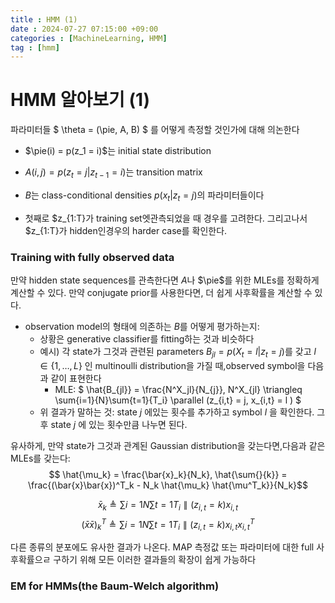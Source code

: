 ```yaml
---
title : HMM (1)
date : 2024-07-27 07:15:00 +09:00
categories : [MachineLearning, HMM]
tag : [hmm]
---
```

<script src="https://cdn.mathjax.org/mathjax/latest/MathJax.js?config=TeX-AMS-MML_HTMLorMML" type="text/javascript"></script>

# HMM 알아보기 (1)

파라미터들 $ \theta = (\pie, A, B) $ 를 어떻게 측정할 것인가에 대해 의논한다
+ $\pie(i) = p(z_1 = i)$는 initial state distribution 
+ $A(i,j) = p(z_t =j | z_{t-1} = i)$는 transition matrix 
+ $B$는 class-conditional densities $p(x_t|z_t=j)$의 파라미터들이다

+ 첫째로 $z_{1:T}가 training set엣관측되었을 때 경우를 고려한다. 그리고나서 $z_{1:T}가 hidden인경우의 harder case를 확인한다.


### Training with fully observed data
만약 hidden state sequences를 관측한다면 $A$나 $\pie$를 위한 MLEs를 정확하게 계산할 수 있다. 만약 conjugate prior를 사용한다면, 더 쉽게 사후확률을 계산할 수 있다.

+ observation model의 형태에 의존하는 $B$를 어떻게 평가하는지:
	+ 상황은 generative classifier를 fitting하는 것과 비슷하다
	+ 예시) 각 state가 그것과 관련된 parameters $B_{jl} = p(X_t = l| z_t = j)$를 갖고 $l \in \{ 1, \dots, L \}$ 인 multinoulli distribution을 가질 때,observed symbol을 다음과 같이 표현한다
		+ MLE: $ \hat{B_{jl}} = \frac{N^X_jl}{N_{j}}, N^X_{jl} \triangleq \sum{i=1}{N}\sum{t=1}{T_i} \parallel (z_{i,t} = j, x_{i,t} = l ) $
	+ 위 결과가 말하는 것: state $j$ 에있는 횟수를 추가하고 symbol $l$ 을 확인한다. 그 후 state $j$ 에 있는 횟수만큼 나누면 된다.

유사하게, 만약 state가 그것과 관계된 Gaussian distribution을 갖는다면,다음과 같은 MLEs를 갖는다:
$$ \hat{\mu_k} = \frac{\bar{x}_k}{N_k}, \hat{\sum{}{k}} = \frac{(\bar{x}\bar{x})^T_k - N_k \hat{\mu_k} \hat{\mu^T_k}}{N_k}$$

$$\bar{x}_k \triangleq \sum{i=1}{N} \sum{t=1}{T_i} \parallel (z_{i,t} = k)x_{i,t}$$
$$ (\bar{x}\bar{x})^T_k \triangleq \sum{i=1}{N} \sum{t=1}{T_i} \parallel (z_{i,t} = k) x_{i,t} x^T_{i,t} $$

다른 종류의 분포에도 유사한 결과가 나온다. MAP 측정값 또는 파라미터에 대한 full 사후확률으ㄹ 구하기 위해 모든 이러한 결과들의 확장이 쉽게 가능하다

### EM for HMMs(the Baum-Welch algorithm)

	